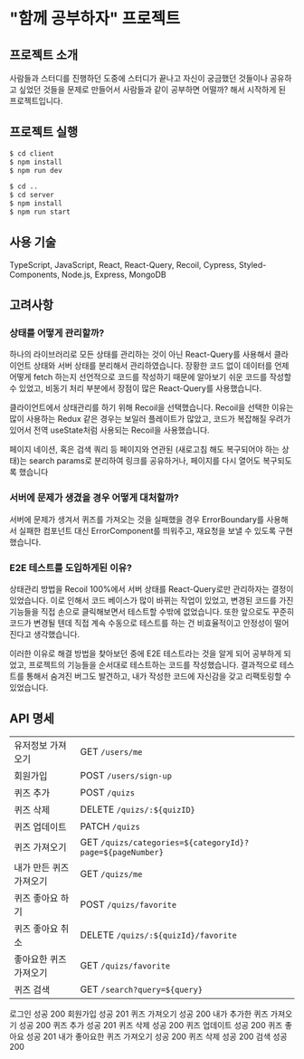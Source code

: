 # "함께 공부하자" 프로젝트

## 프로젝트 소개

사람들과 스터디를 진행하던 도중에 스터디가 끝나고 자신이 궁금했던 것들이나 공유하고 싶었던 것들을 문제로 만들어서 사람들과 같이 공부하면 어떨까? 해서 시작하게 된 프로젝트입니다.

## 프로젝트 실행

```bash
$ cd client
$ npm install
$ npm run dev

$ cd ..
$ cd server
$ npm install
$ npm run start
```

## 사용 기술

TypeScript, JavaScript, React, React-Query, Recoil, Cypress, Styled-Components, Node.js, Express, MongoDB

## 고려사항

### 상태를 어떻게 관리할까?

하나의 라이브러리로 모든 상태를 관리하는 것이 아닌 React-Query를 사용해서 클라이언트 상태와 서버 상태를 분리해서 관리하였습니다. 장황한 코드 없이 데이터를 언제 어떻게 fetch 하는지 선언적으로 코드를 작성하기 때문에 알아보기 쉬운 코드를 작성할 수 있었고, 비동기 처리 부분에서 장점이 많은 React-Query를 사용했습니다.

클라이언트에서 상태관리를 하기 위해 Recoil을 선택했습니다. Recoil을 선택한 이유는 많이 사용하는 Redux 같은 경우는 보일러 플레이트가 많았고, 코드가 복잡해질 우려가 있어서 전역 useState처럼 사용되는 Recoil을 사용했습니다.

페이지 네이션, 혹은 검색 쿼리 등 페이지와 연관된 (새로고침 해도 복구되어야 하는 상태)는 search params로 분리하여 링크를 공유하거나, 페이지를 다시 열어도 복구되도록 했습니다

### 서버에 문제가 생겼을 경우 어떻게 대처할까?

서버에 문제가 생겨서 퀴즈를 가져오는 것을 실패했을 경우 ErrorBoundary를 사용해서 실패한 컴포넌트 대신 ErrorComponent를 띄워주고, 재요청을 보낼 수 있도록 구현했습니다.

### E2E 테스트를 도입하게된 이유?

상태관리 방법을 Recoil 100%에서 서버 상태를 React-Query로만 관리하자는 결정이 있었습니다. 이로 인해서 코드 베이스가 많이 바뀌는 작업이 있었고, 변경된 코드를 가진 기능들을 직접 손으로 클릭해보면서 테스트할 수밖에 없었습니다. 또한 앞으로도 꾸준히 코드가 변경될 텐데 직접 계속 수동으로 테스트를 하는 건 비효율적이고 안정성이 떨어진다고 생각했습니다.

이러한 이유로 해결 방법을 찾아보던 중에 E2E 테스트라는 것을 알게 되어 공부하게 되었고, 프로젝트의 기능들을 순서대로 테스트하는 코드를 작성했습니다. 결과적으로 테스트를 통해서 숨겨진 버그도 발견하고, 내가 작성한 코드에 자신감을 갖고 리팩토링할 수 있었습니다.

## API 명세

|                         |                                                          |
| ----------------------- | -------------------------------------------------------- |
| 유저정보 가져오기       | GET `/users/me`                                          |
| 회원가입                | POST `/users/sign-up `                                   |
| 퀴즈 추가               | POST `/quizs`                                            |
| 퀴즈 삭제               | DELETE `/quizs/:${quizID}`                               |
| 퀴즈 업데이트           | PATCH `/quizs`                                           |
| 퀴즈 가져오기           | GET `/quizs/categories=${categoryId}?page=${pageNumber}` |
| 내가 만든 퀴즈 가져오기 | GET `/quizs/me`                                          |
| 퀴즈 좋아요 하기        | POST `/quizs/favorite`                                   |
| 퀴즈 좋아요 취소        | DELETE `/quizs/:${quizId}/favorite`                      |
| 좋아요한 퀴즈 가져오기  | GET `/quizs/favorite`                                    |
| 퀴즈 검색               | GET `/search?query=${query}`                             |

로그인 성공 200
회원가입 성공 201
퀴즈 가져오기 성공 200
내가 추가한 퀴즈 가져오기 성공 200
퀴즈 추가 성공 201
퀴즈 삭제 성공 200
퀴즈 업데이트 성공 200
퀴즈 좋아요 성공 201
내가 좋아요한 퀴즈 가져오기 성공 200
퀴즈 삭제 성공 200
검색 성공 200
